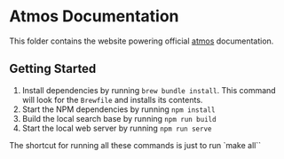 # Atmos Documentation

This folder contains the website powering official [atmos](https://atmos.tools) documentation.

## Getting Started

1. Install dependencies by running `brew bundle install`. This command will look for the `Brewfile` and installs its contents.
2. Start the NPM dependencies by running `npm install`
3. Build the local search base by running `npm run build`
4. Start the local web server by running `npm run serve`

The shortcut for running all these commands is just to run `make all``
